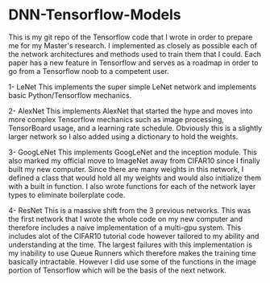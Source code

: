# DNN-Tensorflow-Models

This is my git repo of the Tensorflow code that I wrote in order to prepare me for my Master's research.  I implemented as closely as possible each of the network architectures and methods used to train them that I could.  Each paper has a new feature in Tensorflow and serves as a roadmap in order to go from a Tensorflow noob to a competent user.

1- LeNet
This implements the super simple LeNet network and implements basic Python/Tensorflow mechanics.

2- AlexNet
This implements AlexNet that started the hype and moves into more complex Tensorflow mechanics such as image processing, TensorBoard usage, and a learning rate schedule.  Obviously this is a slightly larger network so I also added using a dictionary to hold the weights.

3- GoogLeNet
This implements GoogLeNet and the inception module.  This also marked my official move to ImageNet away from CIFAR10 since I finally built my new computer.  Since there are many weights in this network, I defined a class that would hold all my weights and would also initialize them with a built in function.  I also wrote functions for each of the network layer types to eliminate boilerplate code.

4- ResNet
This is a massive shift from the 3 previous networks.  This was the first network that I wrote the whole code on my new computer and therefore includes a naive implementation of a multi-gpu system.  This includes alot of the CIFAR10 tutorial code however tailored to my ability and understanding at the time.  The largest failures with this implementation is my inability to use Queue Runners which therefore makes the training time basically intractable.  However I did use some of the functions in the image portion of Tensorflow which will be the basis of the next network.
